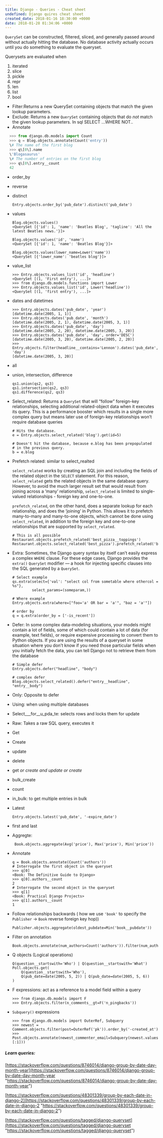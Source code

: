 ```yaml
---
title: Django - Queries - Cheat sheet
undefined: Django quires cheat sheet
created_date: 2018-01-16 18:30:00 +0000
date: 2018-01-28 01:34:06 +0000
---
```

`QuerySet` can be constructed, filtered, sliced, and generally passed around without actually hitting the database. No database activity actually occurs until you do something to evaluate the queryset.

Querysets are evaluated when

1. iterated
2. slice
3. pickle
4. repr
5. len
6. list
7. bool

* Filter:Returns a new QuerySet containing objects that match the given lookup parameters.
* Exclude: Returns a new `QuerySet` containing objects that do _not_ match the given lookup parameters. In sql SELECT ...WHERE NOT..
* Annotate

```python
  >>> from django.db.models import Count
  >>> q = Blog.objects.annotate(Count('entry'))
  \# The name of the first blog
  >>> q\[0\].name
  \'Blogasaurus'
  \# The number of entries on the first blog
  >>> q\[0\].entry__count
  42
```

* order_by
* reverse
* distinct

      Entry.objects.order_by('pub_date').distinct('pub_date')
* values

      Blog.objects.values()
      <QuerySet [{'id': 1, 'name': 'Beatles Blog', 'tagline': 'All the latest Beatles news.'}]>
      
      Blog.objects.values('id', 'name')
      <QuerySet [{'id': 1, 'name': 'Beatles Blog'}]>
      
      Blog.objects.values(lower_name=Lower('name'))
      <QuerySet [{'lower_name': 'beatles blog'}]>
* value_list

      >>> Entry.objects.values_list('id', 'headline')
      <QuerySet [(1, 'First entry'), ...]>
      >>> from django.db.models.functions import Lower
      >>> Entry.objects.values_list('id', Lower('headline'))
      <QuerySet [(1, 'first entry'), ...]>
* dates and datetimes

      >>> Entry.objects.dates('pub_date', 'year')
      [datetime.date(2005, 1, 1)]
      >>> Entry.objects.dates('pub_date', 'month')
      [datetime.date(2005, 2, 1), datetime.date(2005, 3, 1)]
      >>> Entry.objects.dates('pub_date', 'day')
      [datetime.date(2005, 2, 20), datetime.date(2005, 3, 20)]
      >>> Entry.objects.dates('pub_date', 'day', order='DESC')
      [datetime.date(2005, 3, 20), datetime.date(2005, 2, 20)]
      >>> Entry.objects.filter(headline__contains='Lennon').dates('pub_date', 'day')
      [datetime.date(2005, 3, 20)]
* all
* union, intersection, difference

      qs1.union(qs2, qs3)
      qs1.intersection(qs2, qs3)
      qs1.difference(qs2, qs3)
* Select_related: Returns a `QuerySet` that will “follow” foreign-key relationships, selecting additional related-object data when it executes its query. This is a performance booster which results in a single more complex query but means later use of foreign-key relationships won’t require database queries

      # Hits the database.
      e = Entry.objects.select_related('blog').get(id=5)
      
      # Doesn't hit the database, because e.blog has been prepopulated
      # in the previous query.
      b = e.blog
* Prefetch related: similar to select_realted

  `select_related` works by creating an SQL join and including the fields of the related object in the `SELECT` statement. For this reason, `select_related` gets the related objects in the same database query. However, to avoid the much larger result set that would result from joining across a ‘many’ relationship, `select_related` is limited to single-valued relationships - foreign key and one-to-one.

  `prefetch_related`, on the other hand, does a separate lookup for each relationship, and does the ‘joining’ in Python. This allows it to prefetch many-to-many and many-to-one objects, which cannot be done using `select_related`, in addition to the foreign key and one-to-one relationships that are supported by `select_related`.

      # This is all possible
      Restaurant.objects.prefetch_related('best_pizza__toppings')
      Restaurant.objects.select_related('best_pizza').prefetch_related('best_pizza__toppings')
* Extra: Sometimes, the Django query syntax by itself can’t easily express a complex `WHERE` clause. For these edge cases, Django provides the `extra()` `QuerySet` modifier — a hook for injecting specific clauses into the SQL generated by a `QuerySet`.

      # Select example
      qs.extra(select={'val': "select col from sometable where othercol = %s"},
               select_params=(someparam,))
      
      # Where example
      Entry.objects.extra(where=["foo='a' OR bar = 'a'", "baz = 'a'"])
      
      # order by
      q = q.extra(order_by = ['-is_recent'])
* Defer: In some complex data-modeling situations, your models might contain a lot of fields, some of which could contain a lot of data (for example, text fields), or require expensive processing to convert them to Python objects. If you are using the results of a queryset in some situation where you don’t know if you need those particular fields when you initially fetch the data, you can tell Django not to retrieve them from the database

      # Simple defer
      Entry.objects.defer("headline", "body")
      
      # complex defer
      Blog.objects.select_related().defer("entry__headline", "entry__body")
* Only: Opposite to defer
* Using: when using multiple databases
* Select___for__u_pda_te: selects rows and locks them for update
* Raw: Takes a raw SQL query, executes it
* Get
* Create
* update
* delete
* get _or create and update or create_
* bulk_create
* count
* in_bulk: to get multiple entries in bulk
* Latest

      Entry.objects.latest('pub_date', '-expire_date')
* first and last
* Aggregte:

       Book.objects.aggregate(Avg('price'), Max('price'), Min('price'))
* Annotate

      q = Book.objects.annotate(Count('authors'))
      # Interrogate the first object in the queryset
      >>> q[0]
      <Book: The Definitive Guide to Django>
      >>> q[0].authors__count
      2
      # Interrogate the second object in the queryset
      >>> q[1]
      <Book: Practical Django Projects>
      >>> q[1].authors__count
      1
* Follow relationships backwards ( how we use `'book'` to specify the `Publisher` -> `Book` reverse foreign key hop))

      Publisher.objects.aggregate(oldest_pubdate=Min('book__pubdate'))
* Filter on annotation

      Book.objects.annotate(num_authors=Count('authors')).filter(num_authors__gt=1)
* Q objects (Logical operations)

      Q(question__startswith='Who') | Q(question__startswith='What')
      Poll.objects.get(
          Q(question__startswith='Who'),
          Q(pub_date=date(2005, 5, 2)) | Q(pub_date=date(2005, 5, 6))
      )
* F expressions: act as a reference to a model field within a query

      >>> from django.db.models import F
      >>> Entry.objects.filter(n_comments__gt=F('n_pingbacks'))
* `Subquery()` expressions

      >>> from django.db.models import OuterRef, Subquery
      >>> newest = Comment.objects.filter(post=OuterRef('pk')).order_by('-created_at')
      >>> Post.objects.annotate(newest_commenter_email=Subquery(newest.values('email')[:1]))

##### Learn queries:

[https://stackoverflow.com/questions/8746014/django-group-by-date-day-month-year](https://stackoverflow.com/questions/8746014/django-group-by-date-day-month-year "https://stackoverflow.com/questions/8746014/django-group-by-date-day-month-year")

[https://stackoverflow.com/questions/48301339/group-by-each-date-in-django-2](https://stackoverflow.com/questions/48301339/group-by-each-date-in-django-2 "https://stackoverflow.com/questions/48301339/group-by-each-date-in-django-2")

[https://stackoverflow.com/questions/tagged/django-queryset](https://stackoverflow.com/questions/tagged/django-queryset "https://stackoverflow.com/questions/tagged/django-queryset")
